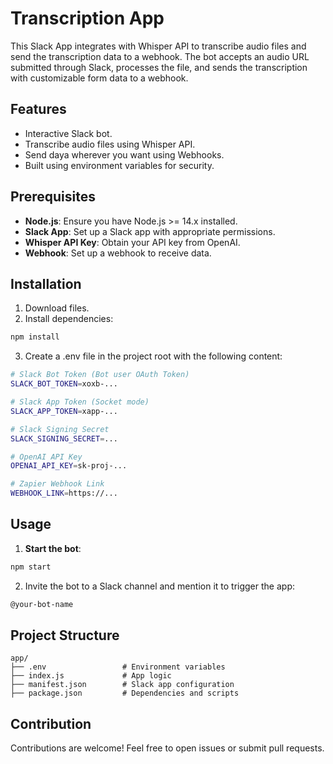 # Transcription App

This Slack App integrates with Whisper API to transcribe audio files and send the transcription data to a webhook. The bot accepts an audio URL submitted through Slack, processes the file, and sends the transcription with customizable form data to a webhook.

## Features
- Interactive Slack bot.
- Transcribe audio files using Whisper API.
- Send daya wherever you want using Webhooks.
- Built using environment variables for security.

## Prerequisites
- **Node.js**: Ensure you have Node.js >= 14.x installed.
- **Slack App**: Set up a Slack app with appropriate permissions.
- **Whisper API Key**: Obtain your API key from OpenAI.
- **Webhook**: Set up a webhook to receive data.

## Installation

1. Download files.
2. Install dependencies:
```bash
npm install
 ```
3. Create a .env file in the project root with the following content:
```bash
# Slack Bot Token (Bot user OAuth Token)
SLACK_BOT_TOKEN=xoxb-...

# Slack App Token (Socket mode)
SLACK_APP_TOKEN=xapp-...

# Slack Signing Secret
SLACK_SIGNING_SECRET=...

# OpenAI API Key
OPENAI_API_KEY=sk-proj-...

# Zapier Webhook Link
WEBHOOK_LINK=https://...
```

## Usage

1. **Start the bot**:
```bash
npm start
```
2. Invite the bot to a Slack channel and mention it to trigger the app:
```bash
@your-bot-name
```

## Project Structure

```
app/
├── .env                 # Environment variables
├── index.js             # App logic
├── manifest.json        # Slack app configuration
├── package.json         # Dependencies and scripts
```

## Contribution

Contributions are welcome! Feel free to open issues or submit pull requests.
